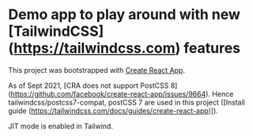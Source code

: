 # Demo app to play around with new [TailwindCSS] (https://tailwindcss.com) features

This project was bootstrapped with [Create React App](https://github.com/facebook/create-react-app).

As of Sept 2021, [CRA does not support PostCSS 8] (https://github.com/facebook/create-react-app/issues/9664). Hence tailwindcss/postcss7-compat, postCSS 7 are used in this project ([Install guide (https://tailwindcss.com/docs/guides/create-react-app)]).

JIT mode is enabled in Tailwind.
